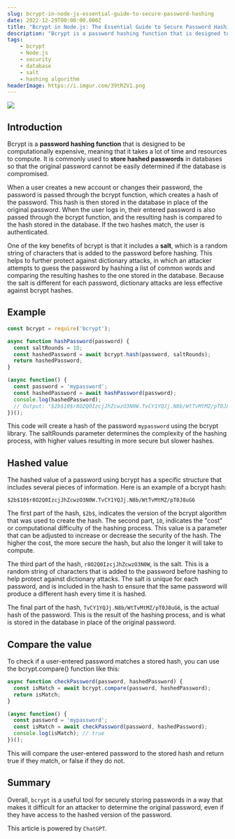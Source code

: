 ```yaml
---
slug: bcrypt-in-node-js-essential-guide-to-secure-password-hashing
date: 2022-12-29T00:00:00.000Z
title: "Bcrypt in Node.js: The Essential Guide to Secure Password Hashing"
description: "Bcrypt is a password hashing function that is designed to be computationally expensive, meaning that it takes a lot of time and resources to compute. It is commonly used to store hashed passwords in databases so that the original password cannot be easily determined if the database is compromised."
tags:
    - bcrypt
    - Node.js
    - security
    - database
    - salt
    - hashing algorithm
headerImage: https://i.imgur.com/39tRZV1.png
---
```


![](https://i.imgur.com/39tRZV1.png)

## Introduction

Bcrypt is a **password hashing function** that is designed to be computationally expensive, meaning that it takes a lot of time and resources to compute. It is commonly used to **store hashed passwords** in databases so that the original password cannot be easily determined if the database is compromised.

When a user creates a new account or changes their password, the password is passed through the bcrypt function, which creates a hash of the password. This hash is then stored in the database in place of the original password. When the user logs in, their entered password is also passed through the bcrypt function, and the resulting hash is compared to the hash stored in the database. If the two hashes match, the user is authenticated.

One of the key benefits of bcrypt is that it includes a **salt**, which is a random string of characters that is added to the password before hashing. This helps to further protect against dictionary attacks, in which an attacker attempts to guess the password by hashing a list of common words and comparing the resulting hashes to the one stored in the database. Because the salt is different for each password, dictionary attacks are less effective against bcrypt hashes.

## Example

```js
const bcrypt = require('bcrypt');

async function hashPassword(password) {
  const saltRounds = 10;
  const hashedPassword = await bcrypt.hash(password, saltRounds);
  return hashedPassword;
}

(async function() {
  const password = 'mypassword';
  const hashedPassword = await hashPassword(password);
  console.log(hashedPassword);
  // Output: "$2b$10$r8O2Q0IzcjJhZcwzO3N0W.TvCY1YQJj.N8b/WtTvMtMZ/pT0J8uG6"
})();
```

This code will create a hash of the password `mypassword` using the bcrypt library. The saltRounds parameter determines the complexity of the hashing process, with higher values resulting in more secure but slower hashes.

## Hashed value

The hashed value of a password using bcrypt has a specific structure that includes several pieces of information. Here is an example of a bcrypt hash:

`$2b$10$r8O2Q0IzcjJhZcwzO3N0W.TvCY1YQJj.N8b/WtTvMtMZ/pT0J8uG6`

The first part of the hash, `$2b$`, indicates the version of the bcrypt algorithm that was used to create the hash. The second part, `10`, indicates the "cost" or computational difficulty of the hashing process. This value is a parameter that can be adjusted to increase or decrease the security of the hash. The higher the cost, the more secure the hash, but also the longer it will take to compute.

The third part of the hash, `r8O2Q0IzcjJhZcwzO3N0W`, is the salt. This is a random string of characters that is added to the password before hashing to help protect against dictionary attacks. The salt is unique for each password, and is included in the hash to ensure that the same password will produce a different hash every time it is hashed.

The final part of the hash, `TvCY1YQJj.N8b/WtTvMtMZ/pT0J8uG6`, is the actual hash of the password. This is the result of the hashing process, and is what is stored in the database in place of the original password.

## Compare the value

To check if a user-entered password matches a stored hash, you can use the bcrypt.compare() function like this:

```js
async function checkPassword(password, hashedPassword) {
  const isMatch = await bcrypt.compare(password, hashedPassword);
  return isMatch;
}

(async function() {
  const password = 'mypassword';
  const isMatch = await checkPassword(password, hashedPassword);
  console.log(isMatch); // true
})();
```

This will compare the user-entered password to the stored hash and return true if they match, or false if they do not.

## Summary

Overall, `bcrypt` is a useful tool for securely storing passwords in a way that makes it difficult for an attacker to determine the original password, even if they have access to the hashed version of the password.

This article is powered by `ChatGPT`.